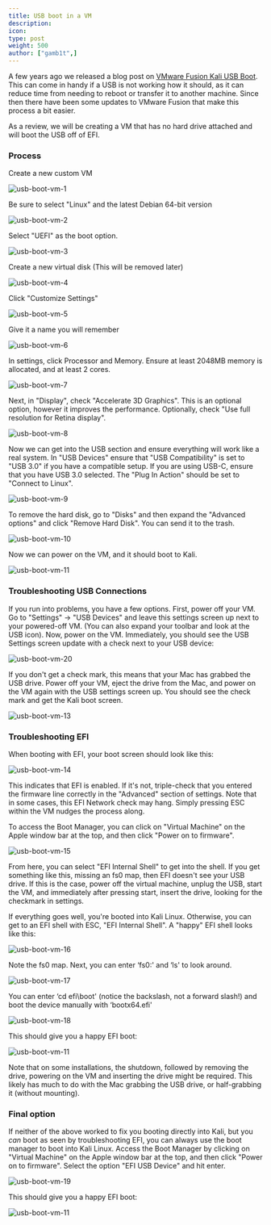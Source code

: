 ```yaml
---
title: USB boot in a VM
description:
icon:
type: post
weight: 500
author: ["gamb1t",]
---
```


A few years ago we released a blog post on [VMware Fusion Kali USB Boot](https://www.kali.org/news/vmware-fusion-kali-usb-boot/). This can come in handy if a USB is not working how it should, as it can reduce time from needing to reboot or transfer it to another machine. Since then there have been some updates to VMware Fusion that make this process a bit easier.

As a review, we will be creating a VM that has no hard drive attached and will boot the USB off of EFI.

### Process

Create a new custom VM

![usb-boot-vm-1](usb-boot-vm-1.png)

Be sure to select "Linux" and the latest Debian 64-bit version

![usb-boot-vm-2](usb-boot-vm-2.png)

Select "UEFI" as the boot option.

![usb-boot-vm-3](usb-boot-vm-3.png)

Create a new virtual disk (This will be removed later)

![usb-boot-vm-4](usb-boot-vm-4.png)

Click "Customize Settings"

![usb-boot-vm-5](usb-boot-vm-5.png)

Give it a name you will remember

![usb-boot-vm-6](usb-boot-vm-6.png)

In settings, click Processor and Memory. Ensure at least 2048MB memory is allocated, and at least 2 cores.

![usb-boot-vm-7](usb-boot-vm-7.png)

Next, in "Display", check "Accelerate 3D Graphics". This is an optional option, however it improves the performance. Optionally, check "Use full resolution for Retina display".

![usb-boot-vm-8](usb-boot-vm-8.png)

Now we can get into the USB section and ensure everything will work like a real system. In "USB Devices" ensure that "USB Compatibility" is set to "USB 3.0" if you have a compatible setup. If you are using USB-C, ensure that you have USB 3.0 selected. The "Plug In Action" should be set to "Connect to Linux".

![usb-boot-vm-9](usb-boot-vm-9.png)

To remove the hard disk, go to "Disks" and then expand the "Advanced options" and click "Remove Hard Disk". You can send it to the trash.

![usb-boot-vm-10](usb-boot-vm-10.png)

Now we can power on the VM, and it should boot to Kali.

![usb-boot-vm-11](usb-boot-vm-11.png)

### Troubleshooting USB Connections

If you run into problems, you have a few options. First, power off your VM. Go to "Settings" -> "USB Devices" and leave this settings screen up next to your powered-off VM. (You can also expand your toolbar and look at the USB icon). Now, power on the VM. Immediately, you should see the USB Settings screen update with a check next to your USB device:

![usb-boot-vm-20](usb-boot-vm-20.png)

If you don't get a check mark, this means that your Mac has grabbed the USB drive. Power off your VM, eject the drive from the Mac, and power on the VM again with the USB settings screen up. You should see the check mark and get the Kali boot screen.

![usb-boot-vm-13](usb-boot-vm-13.png)

### Troubleshooting EFI

When booting with EFI, your boot screen should look like this:

![usb-boot-vm-14](usb-boot-vm-14.png)

This indicates that EFI is enabled. If it's not, triple-check that you entered the firmware line correctly in the "Advanced" section of settings. Note that in some cases, this EFI Network check may hang. Simply pressing ESC within the VM nudges the process along.

To access the Boot Manager, you can click on "Virtual Machine" on the Apple window bar at the top, and then click "Power on to firmware".

![usb-boot-vm-15](usb-boot-vm-15.png)

From here, you can select "EFI Internal Shell" to get into the shell. If you get something like this, missing an fs0 map, then EFI doesn't see your USB drive. If this is the case, power off the virtual machine, unplug the USB, start the VM, and immediately after pressing start, insert the drive, looking for the checkmark in settings.

If everything goes well, you're booted into Kali Linux. Otherwise, you can get to an EFI shell with ESC, "EFI Internal Shell". A "happy" EFI shell looks like this:

![usb-boot-vm-16](usb-boot-vm-16.png)

Note the fs0 map. Next, you can enter ‘fs0:' and ‘ls' to look around.

![usb-boot-vm-17](usb-boot-vm-17.png)

You can enter ‘cd efi\boot' (notice the backslash, not a forward slash!) and boot the device manually with ‘bootx64.efi'

![usb-boot-vm-18](usb-boot-vm-18.png)

This should give you a happy EFI boot:

![usb-boot-vm-11](usb-boot-vm-11.png)

Note that on some installations, the shutdown, followed by removing the drive, powering on the VM and inserting the drive might be required. This likely has much to do with the Mac grabbing the USB drive, or half-grabbing it (without mounting).

### Final option

If neither of the above worked to fix you booting directly into Kali, but you _can_ boot as seen by troubleshooting EFI, you can always use the boot manager to boot into Kali Linux. Access the Boot Manager by clicking on "Virtual Machine" on the Apple window bar at the top, and then click "Power on to firmware". Select the option "EFI USB Device" and hit enter.

![usb-boot-vm-19](usb-boot-vm-19.png)

This should give you a happy EFI boot:

![usb-boot-vm-11](usb-boot-vm-11.png)
